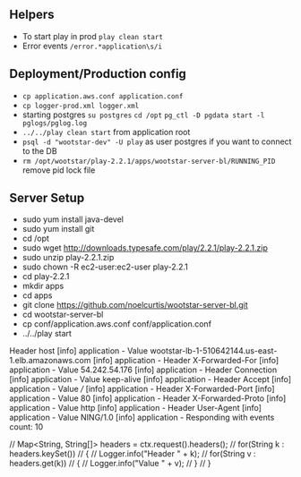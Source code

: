 ## Helpers

*   To start play in prod `play clean start`
*   Error events `/error.*application\s/i`


## Deployment/Production config
*   `cp application.aws.conf application.conf`
*   `cp logger-prod.xml logger.xml`
*   starting postgres `su postgres` `cd /opt` `pg_ctl -D pgdata start -l pglogs/pglog.log`
*   `../../play clean start` from application root
*   `psql -d "wootstar-dev" -U play` as user postgres if you want to connect to the DB
*   `rm /opt/wootstar/play-2.2.1/apps/wootstar-server-bl/RUNNING_PID` remove pid lock file

## Server Setup
*   sudo yum install java-devel
*   sudo yum install git
*   cd /opt
*   sudo wget http://downloads.typesafe.com/play/2.2.1/play-2.2.1.zip
*   sudo unzip play-2.2.1.zip
*   sudo chown -R ec2-user:ec2-user play-2.2.1
*   cd play-2.2.1
*   mkdir apps
*   cd apps
*   git clone https://github.com/noelcurtis/wootstar-server-bl.git
*   cd wootstar-server-bl
*   cp conf/application.aws.conf conf/application.conf
*   ../../play start




Header host
[info] application - Value wootstar-lb-1-510642144.us-east-1.elb.amazonaws.com
[info] application - Header X-Forwarded-For
[info] application - Value 54.242.54.176
[info] application - Header Connection
[info] application - Value keep-alive
[info] application - Header Accept
[info] application - Value */*
[info] application - Header X-Forwarded-Port
[info] application - Value 80
[info] application - Header X-Forwarded-Proto
[info] application - Value http
[info] application - Header User-Agent
[info] application - Value NING/1.0
[info] application - Responding with events count: 10


//            Map<String, String[]> headers = ctx.request().headers();
//            for(String k : headers.keySet())
//            {
//                Logger.info("Header " + k);
//                for(String v : headers.get(k))
//                {
//                    Logger.info("Value " + v);
//                }
//            }

